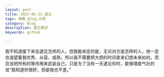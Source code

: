 ```yaml
---
layout: post
title: 2022-05-15-遇见
tags: 博客,blog,日常
category: Blog
description: 遇见美好
keywords: github

---
```



我不知道接下来会遇见怎样的人，但我能肯定的是，无论对方是怎样的人，他一定也渴望着我优秀、从容、成熟，所以我不需要把大把的时间拿来幻想未来如何，而应该把所有的等待用来武装自己，只是为了当有一天遇见你时，能够理直气壮的说“我知道你很好，但是我也不差。”